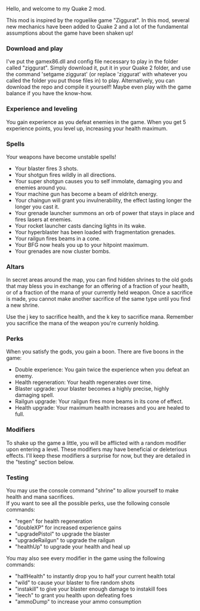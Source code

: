 Hello, and welcome to my Quake 2 mod.

This mod is inspired by the roguelike game "Ziggurat". In this mod, several new mechanics have been added to Quake 2 and a lot of the fundamental assumptions about the game have been shaken up!

### Download and play

I've put the gamex86.dll and config file necessary to play in the folder called "ziggurat". Simply download it, put it in your Quake 2 folder, and use the command 'setgame ziggurat' (or replace 'ziggurat' with whatever you called the folder you put those files in) to play. Alternatively, you can download the repo and compile it yourself! Maybe even play with the game balance if you have the know-how.

### Experience and leveling

You gain experience as you defeat enemies in the game. When you get 5 experience points, you level up, increasing your health maximum.

### Spells

Your weapons have become unstable spells!
- Your blaster fires 3 shots.
- Your shotgun fires wildly in all directions.
- Your super shotgun causes you to self immolate, damaging you and enemies around you.
- Your machine gun has become a beam of eldritch energy.
- Your chaingun will grant you invulnerability, the effect lasting longer the longer you cast it.
- Your grenade launcher summons an orb of power that stays in place and fires lasers at enemies.
- Your rocket launcher casts dancing lights in its wake.
- Your hyperblaster has been loaded with fragmentation grenades. 
- Your railgun fires beams in a cone.
- Your BFG now heals you up to your hitpoint maximum.
- Your grenades are now cluster bombs.

### Altars

In secret areas around the map, you can find hidden shrines to the old gods that may bless you in exchange for an offering of a fraction of your health, or of a fraction of the mana of your currently held weapon. Once a sacrifice is made, you cannot make another sacrifice of the same type until you find a new shrine.

Use the j key to sacrifice health, and the k key to sacrifice mana. Remember you sacrifice the mana of the weapon you're currenly holding.

### Perks

When you satisfy the gods, you gain a boon. There are five boons in the game:

- Double experience: You gain twice the experience when you defeat an enemy.
- Health regeneration: Your health regenerates over time.
- Blaster upgrade: your blaster becomes a highly precise, highly damaging spell.
- Railgun upgrade: Your railgun fires more beams in its cone of effect.
- Health upgrade: Your maximum health increases and you are healed to full.

### Modifiers

To shake up the game a little, you will be afflicted with a random modifier upon entering a level. These modifiers may have beneficial or deleterious effects. I'll keep these modifiers a surprise for now, but they are detailed in the "testing" section below. 

### Testing
You may use the console command "shrine" to allow yourself to make health and mana sacrifices.<br>
If you want to see all the possible perks, use the following console commands:
- "regen" for health regeneration
- "doubleXP" for increased experience gains
- "upgradePistol" to upgrade the blaster
- "upgradeRailgun" to upgrade the railgun
- "healthUp" to upgrade your health and heal up

You may also see every modifier in the game using the following commands:
- "halfHealth" to instantly drop you to half your current health total
- "wild" to cause your blaster to fire random shots
- "instakill" to give your blaster enough damage to instakill foes
- "leech" to grant you health upon defeating foes
- "ammoDump" to increase your ammo consumption